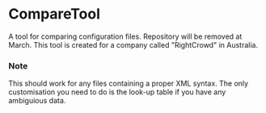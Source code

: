 # CompareTool
A tool for comparing configuration files. Repository will be removed at March. 
This tool is created for a company called "RightCrowd" in Australia.

### Note
This should work for any files containing a proper XML syntax. 
The only customisation you need to do is the look-up table if you have any ambiguious data.

